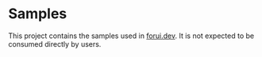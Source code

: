 # Samples

This project contains the samples used in [forui.dev](https://forui.dev). It is not expected to be consumed directly by
users.
